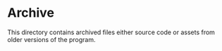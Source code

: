 # Archive

This directory contains archived files either source code or assets from older versions of the program.
